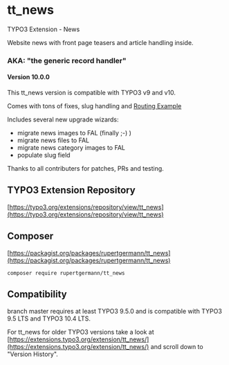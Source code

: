 # tt_news

TYPO3 Extension - News

Website news with front page teasers and article handling inside. 

### AKA: **"the generic record handler"**

#### Version 10.0.0

This tt_news version is compatible with TYPO3 v9 and v10. 

Comes with tons of fixes, slug handling and [Routing Example](https://github.com/rupertgermann/tt_news/blob/master/Configuration/Routing/config.yaml)

Includes several new upgrade wizards: 

* migrate news images to FAL (finally ;-) )
* migrate news files to FAL 
* migrate news category images to FAL 
* populate slug field

Thanks to all contributers for patches, PRs and testing. 


## TYPO3 Extension Repository
 
[https://typo3.org/extensions/repository/view/tt_news](https://typo3.org/extensions/repository/view/tt_news)



## Composer

[https://packagist.org/packages/rupertgermann/tt_news](https://packagist.org/packages/rupertgermann/tt_news)

    composer require rupertgermann/tt_news
    
## Compatibility

branch master requires at least TYPO3 9.5.0 and is compatible with TYPO3 9.5 LTS and TYPO3 10.4 LTS.

For tt_news for older TYPO3 versions take a look at [https://extensions.typo3.org/extension/tt_news/](https://extensions.typo3.org/extension/tt_news/)  and scroll down to "Version History".      

